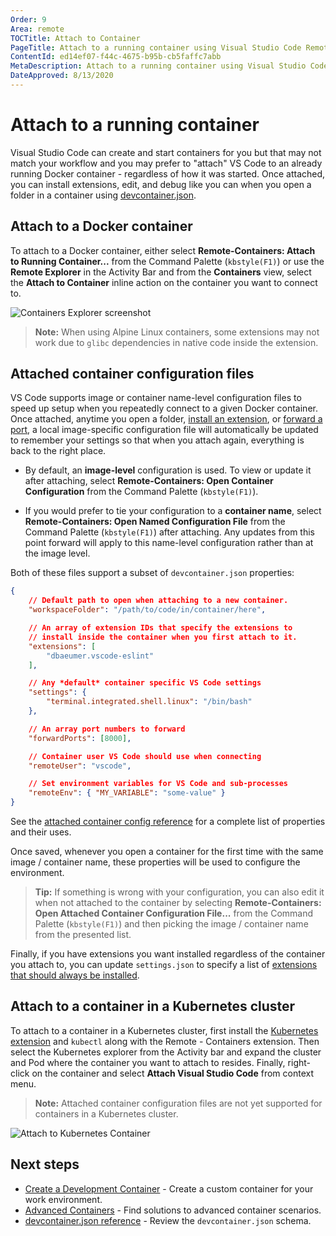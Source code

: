 ```yaml
---
Order: 9
Area: remote
TOCTitle: Attach to Container
PageTitle: Attach to a running container using Visual Studio Code Remote Development
ContentId: ed14ef07-f44c-4675-b95b-cb5faffc7abb
MetaDescription: Attach to a running container using Visual Studio Code Remote Development
DateApproved: 8/13/2020
---
```

# Attach to a running container

Visual Studio Code can create and start containers for you but that may not match your workflow and you may prefer to "attach" VS Code to an already running Docker container - regardless of how it was started. Once attached, you can install extensions, edit, and debug like you can when you open a folder in a container using [devcontainer.json](/docs/remote/devcontainerjson-reference.md).

## Attach to a Docker container

To attach to a Docker container, either select **Remote-Containers: Attach to Running Container...** from the Command Palette (`kbstyle(F1)`) or use the **Remote Explorer** in the Activity Bar and from the **Containers** view, select the **Attach to Container** inline action on the container you want to connect to.

![Containers Explorer screenshot](images/containers/containers-attach.png)

> **Note:** When using Alpine Linux containers, some extensions may not work due to `glibc` dependencies in native code inside the extension.

## Attached container configuration files

VS Code supports image or container name-level configuration files to speed up setup when you repeatedly connect to a given Docker container. Once attached, anytime you open a folder, [install an extension](/docs/remote/containers.md#managing-extensions), or [forward a port](/docs/remote/containers.md#forwarding-or-publishing-a-port), a local image-specific configuration file will automatically be updated to remember your settings so that when you attach again, everything is back to the right place.

* By default, an **image-level** configuration is used. To view or update it after attaching, select **Remote-Containers: Open Container Configuration** from the Command Palette (`kbstyle(F1)`).

* If you would prefer to tie your configuration to a **container name**, select **Remote-Containers: Open Named Configuration File** from the Command Palette (`kbstyle(F1)`) after attaching. Any updates from this point forward will apply to this name-level configuration rather than at the image level.

Both of these files support a subset of `devcontainer.json` properties:

```json
{
    // Default path to open when attaching to a new container.
    "workspaceFolder": "/path/to/code/in/container/here",

    // An array of extension IDs that specify the extensions to
    // install inside the container when you first attach to it.
    "extensions": [
        "dbaeumer.vscode-eslint"
    ],

    // Any *default* container specific VS Code settings
    "settings": {
        "terminal.integrated.shell.linux": "/bin/bash"
    },

    // An array port numbers to forward
    "forwardPorts": [8000],

    // Container user VS Code should use when connecting
    "remoteUser": "vscode",

    // Set environment variables for VS Code and sub-processes
    "remoteEnv": { "MY_VARIABLE": "some-value" }
}
```

See the [attached container config reference](/docs/remote/devcontainerjson-reference.md#attached-container-configuration-reference) for a complete list of properties and their uses.

Once saved, whenever you open a container for the first time with the same image / container name, these properties will be used to configure the environment.

> **Tip:** If something is wrong with your configuration, you can also edit it when not attached to the container by selecting **Remote-Containers: Open Attached Container Configuration File...** from the Command Palette (`kbstyle(F1)`) and then picking the image / container name from the presented list.

Finally, if you have extensions you want installed regardless of the container you attach to, you can update `settings.json` to specify a list of [extensions that should always be installed](/docs/remote/containers.md#always-installed-extensions).

## Attach to a container in a Kubernetes cluster

To attach to a container in a Kubernetes cluster, first install the [Kubernetes extension](https://marketplace.visualstudio.com/items?itemName=ms-kubernetes-tools.vscode-kubernetes-tools) and `kubectl` along with the Remote - Containers extension. Then select the Kubernetes explorer from the Activity bar and expand the cluster and Pod where the container you want to attach to resides. Finally, right-click on the container and select **Attach Visual Studio Code** from context menu.

> **Note:** Attached container configuration files are not yet supported for containers in a Kubernetes cluster.

![Attach to Kubernetes Container](images/containers/k8s-attach.png)

## Next steps

* [Create a Development Container](/docs/remote/create-dev-container.md) - Create a custom container for your work environment.
* [Advanced Containers](/docs/remote/containers-advanced.md) - Find solutions to advanced container scenarios.
* [devcontainer.json reference](/docs/remote/devcontainerjson-reference.md) - Review the `devcontainer.json` schema.
